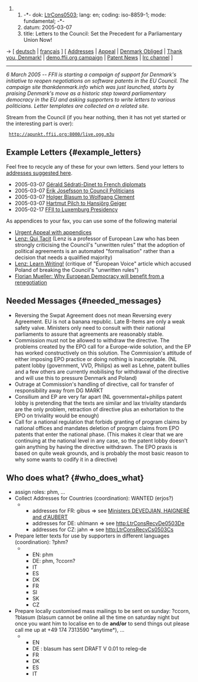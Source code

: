 1.  1.  -\*- dok: [LtrCons0503](LtrCons0503 "wikilink"); lang: en;
        coding: iso-8859-1; mode: fundamental; -\*-
    2.  datum: 2005-03-07
    3.  title: Letters to the Council: Set the Precedent for a
        Parliamentary Union Now!

-\> \[ [ deutsch](LtrCons0503De "wikilink") \| [
français](LtrCons0503Fr "wikilink") \] \[ [
Addresses](LtrConsRecv0503En "wikilink") \| [
Appeal](LtrCons0406En "wikilink") \| [ Denmark
Obliged](Dkparl050304En "wikilink") \| [Thank you,
Denmark!](http://www.thankdenmark.info "wikilink") \| [demo.ffii.org
campaign](http://demo.ffii.org/cons0503/ "wikilink") \| [ Patent
News](SwpatcninoEn "wikilink") \| [ Irc channel](IrcEn "wikilink") \]

------------------------------------------------------------------------

*6 March 2005 \-- FFII is starting a campaign of support for Denmark\'s
initiative to reopen negotiations on software patents in the EU Council.
The campaign site thankdenmark.info which was just launched, starts by
praising Denmark\'s move as a historic step toward parliamentary
democracy in the EU and asking supporters to write letters to various
politicians. Letter templates are collected on a related site.*

Stream from the Council (if you hear nothing, then it has not yet
started or the interesting part is over):

` `[`http://apunkt.ffii.org:8000/live.ogg.m3u`](http://apunkt.ffii.org:8000/live.ogg.m3u)` `

## Example Letters {#example_letters}

Feel free to recycle any of these for your own letters. Send your
letters to [ addresses suggested here](LtrConsRecv0503En "wikilink").

-   2005-03-07 [ Gérald Sédrati-Dinet to French
    diplomats](LtrGibusFrenchDiplomats050307Fr "wikilink")
-   2005-03-07 [ Erik Josefsson to Council
    Politicians](LtrErjosCons0503En "wikilink")
-   2005-03-07 [ Holger Blasum to Wolfgang
    Clement](LtrBlasumClement050307De "wikilink")
-   2005-03-07 [ Hartmut Pilch to Hansjörg
    Geiger](LtrPhmGeiger050307De "wikilink")
-   2005-02-17 [ FFII to Luxemburg
    Presidency](LtrFfiiCons050217En "wikilink")

As appendices to your fax, you can use some of the following material

-   [Urgent Appeal with
    appendices](http://swpat.ffii.org/letters/cons0406/ "wikilink")
-   [Lenz: Qui
    Tacit](http://k.lenz.name/LB/archives/000996.html "wikilink") (Lenz
    is a professor of European Law who has been strongly criticising the
    Council\'s \"unwritten rules\" that the adoption of political
    agreements is an automated \"formalisation\" rather than a decision
    that needs a qualified majority)
-   [Lenz: Learn
    Writing!](http://k.lenz.name/LB/archives/000994.html "wikilink")
    (critique of \"European Voice\" article which accused Poland of
    breaking the Council\'s \"unwritten rules\")
-   [Florian Mueller: Why European Democracy will benefit from a
    renegotiation](http://www.nosoftwarepatents.com/phpBB2/viewtopic.php?t=435 "wikilink")

## Needed Messages {#needed_messages}

-   Reversing the Swpat Agreement does not mean Reversing every
    Agreement. EU is not a banana republic. Late B-Items are only a weak
    safety valve. Ministers only need to consult with their national
    parliaments to assure that agreements are reasonably stable.
-   Commission must not be allowed to withdraw the directive. The
    problems created by the EPO call for a Europe-wide solution, and the
    EP has worked constructively on this solution. The Commission\'s
    attitude of either imposing EPO practice or doing nothing is
    inacceptable. (NL patent lobby (government, VVD, Philips) as well as
    Lehne, patent bullies and a few others are currently mobilising for
    withdrawal of the directive and will use this to pressure Denmark
    and Poland)
-   Outrage at Commission\'s handling of directive, call for transfer of
    responsibility away from DG MARKT
-   Consilium and EP are very far apart (NL governmental+philips patent
    lobby is pretending that the texts are similar and lax triviality
    standards are the only problem, retraction of directive plus an
    exhortation to the EPO on triviality would be enough)
-   Call for a national regulation that forbids granting of program
    claims by national offices and mandates deletion of program claims
    from EPO patents that enter the national phase. (This makes it clear
    that we are continuing at the national level in any case, so the
    patent lobby doesn\'t gain anything by having the directive
    withdrawn. The EPO praxis is based on quite weak grounds, and is
    probably the most basic reason to why some wants to codify it in a
    directive)

## Who does what? {#who_does_what}

-   assign roles: phm, \...
-   Collect Addresses for Countries (coordination): WANTED (erjos?)
    -   -   addresses for FR: gibus => see [ Ministers DEVEDJIAN,
            HAIGNERÉ and d\'AUBERT](SwpatfrFr "wikilink")
        -   addresses for DE: uhlmann => see <http:LtrConsRecvDe0503De>
        -   addresses for CZ: jahn => see <http:LtrConsRecvCs0503Cs>
-   Prepare letter texts for use by supporters in different languages
    (coordination): ?phm?
    -   -   EN: phm
        -   DE: phm, ?ccorn?
        -   IT
        -   ES
        -   DK
        -   FR
        -   SI
        -   SK
        -   CZ
-   Prepare locally customised mass mailings to be sent on sunday:
    ?ccorn, ?blasum (blasum cannot be online all the time on saturday
    night but once you want him to localise en to de **and/or** to send
    things out please call me up at +49 174 7313590 \*anytime\*), \...
    -   -   EN
        -   DE : blasum has sent DRAFT V 0.01 to releg-de
        -   FR
        -   DK
        -   ES
        -   IT
